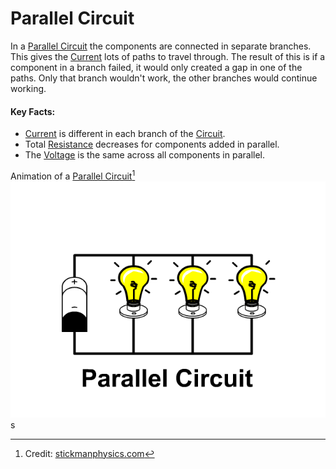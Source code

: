 # Parallel Circuit
In a [Parallel Circuit](../../..//Electronics/Circuits/Parallel%20Circuit.md) the components are connected in separate branches. This gives the [Current](../Ohms%20law/Current.md) lots of paths to travel through. The result of this is if a component in a branch failed, it would only created a gap in one of the paths. Only that branch wouldn't work, the other branches would continue working.

#### Key Facts:
- [Current](../Ohms%20law/Current.md) is different in each branch of the [Circuit](Circuit.md).
- Total [Resistance](../Ohms%20law/Resistance.md) decreases for components added in parallel.
- The [Voltage](../Voltage/Voltage.md) is the same across all components in parallel.

Animation of a [Parallel Circuit](../../..//Electronics/Circuits/Parallel%20Circuit.md)[^1]
![Parallel-Circuit](Parallel-Circuit.gif)s

[^1]: Credit: [stickmanphysics.com](http://stickmanphysics.com/stickman-physics-home/unit-8-current-and-circuits/series-circuit/)